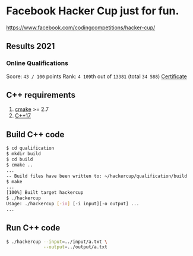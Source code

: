# Facebook Hacker Cup just for fun.

https://www.facebook.com/codingcompetitions/hacker-cup/

## Results 2021

### Online Qualifications

Score: `43 / 100` points
Rank: `4 109`th out of `13381` (total `34 588`)
[Certificate](https://www.facebook.com/codingcompetitions/hacker-cup/2021/certificate/2945131779054766)

## C++ requirements

1. [cmake](https://cmake.org/) >= 2.7
2. [C++17](https://en.wikipedia.org/wiki/C%2B%2B17)

## Build C++ code

```bash
$ cd qualification
$ mkdir build
$ cd build
$ cmake ..
...
-- Build files have been written to: ~/hackercup/qualification/build
$ make
...
[100%] Built target hackercup
$ ./hackercup
Usage: ./hackercup [-io] [-i input][-o output] ...
...
```

## Run C++ code


```bash
$ ./hackercup --input=../input/a.txt \
              --output=../output/a.txt
```